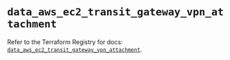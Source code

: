 # `data_aws_ec2_transit_gateway_vpn_attachment`

Refer to the Terraform Registry for docs: [`data_aws_ec2_transit_gateway_vpn_attachment`](https://registry.terraform.io/providers/hashicorp/aws/4.67.0/docs/data-sources/ec2_transit_gateway_vpn_attachment).

